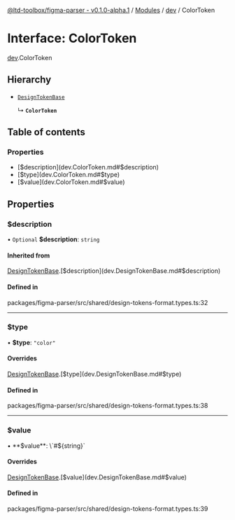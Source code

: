 [@ltd-toolbox/figma-parser - v0.1.0-alpha.1](../README.md) / [Modules](../modules.md) / [dev](../modules/dev.md) / ColorToken

# Interface: ColorToken

[dev](../modules/dev.md).ColorToken

## Hierarchy

- [`DesignTokenBase`](dev.DesignTokenBase.md)

  ↳ **`ColorToken`**

## Table of contents

### Properties

- [$description](dev.ColorToken.md#$description)
- [$type](dev.ColorToken.md#$type)
- [$value](dev.ColorToken.md#$value)

## Properties

### $description

• `Optional` **$description**: `string`

#### Inherited from

[DesignTokenBase](dev.DesignTokenBase.md).[$description](dev.DesignTokenBase.md#$description)

#### Defined in

packages/figma-parser/src/shared/design-tokens-format.types.ts:32

___

### $type

• **$type**: ``"color"``

#### Overrides

[DesignTokenBase](dev.DesignTokenBase.md).[$type](dev.DesignTokenBase.md#$type)

#### Defined in

packages/figma-parser/src/shared/design-tokens-format.types.ts:38

___

### $value

• **$value**: \`#$\{string}\`

#### Overrides

[DesignTokenBase](dev.DesignTokenBase.md).[$value](dev.DesignTokenBase.md#$value)

#### Defined in

packages/figma-parser/src/shared/design-tokens-format.types.ts:39

